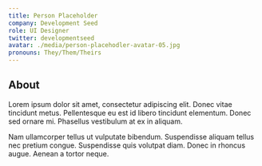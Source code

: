 ```yaml
---
title: Person Placeholder
company: Development Seed
role: UI Designer
twitter: developmentseed
avatar: ./media/person-placehodler-avatar-05.jpg
pronouns: They/Them/Theirs
---
```

## About

Lorem ipsum dolor sit amet, consectetur adipiscing elit. Donec vitae tincidunt metus. Pellentesque eu est id libero tincidunt elementum. Donec sed ornare mi. Phasellus vestibulum at ex in aliquam.

Nam ullamcorper tellus ut vulputate bibendum. Suspendisse aliquam tellus nec pretium congue. Suspendisse quis volutpat diam. Donec in rhoncus augue. Aenean a tortor neque. 
